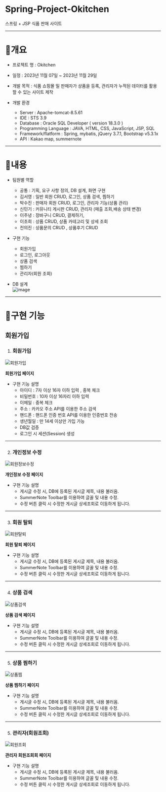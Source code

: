 # Spring-Project-Okitchen
스프링 + JSP 식품 판매 사이트

------------

# 📝개요

* 프로젝트 명 : Okitchen

* 일정 : 2023년 11월 07일 ~ 2023년 11월 29일

* 개발 목적 : 식품 쇼핑몰 밀 판매자가 상품을 등록, 관리자가 누적된 데이터를 활용할 수 있는 사이트 제작

* 개발 환경
  - Server : Apache-tomcat-8.5.61
  - IDE : STS 3.9
  - Database : Oracle SQL Developer ( version 18.3.0 )
  - Programming Language : JAVA, HTML, CSS, JavaScript, JSP, SQL
  - Framework/flatform : Spring, mybatis, jQuery 3.7.1, Bootstrap v5.3.1x
  - API : Kakao map, summernote


------------

# 📝내용

* 팀원별 역할
  - 공통 : 기획, 요구 사항 정의, DB 설계, 화면 구현
  - 김서영 : 일반 회원 CRUD, 로그인, 상품 검색, 찜하기 
  - 박수진 : 판매자 회원 CRUD, 로그인, 관리자 기능(상품 관리)
  - 신민기 : 커뮤니티 게시판 CRUD, 관리자 (매출 조회,배송 상태 변경)
  - 이주녕 : 장바구니 CRUD, 결제하기, 
  - 이초희 : 상품 CRUD, 상품 카테고리 및 상세 조회
  - 전의진 : 상품문의 CRUD , 상품후기 CRUD 

* 구현 기능
  - 회원가입
  - 로그인, 로그아웃
  - 상품 검색
  - 찜하기
  - 관리자(회원 조회)

* DB 설계<br>
![image](https://github.com/seo02wow/Okitchen/assets/135966211/77e5f81d-5b27-4bfa-be1a-107c94053aa1)


------------

# 📝구현 기능

## 회원가입

 1. <h3 id="notice">회원가입</h3>

![회원가입](https://github.com/seo02wow/Okitchen/assets/135966211/6d9a03e7-867e-4717-81fb-bad66a0cc229)

  **회원가입 페이지**
   
  * 구현 기능 설명
    - 아이디 : 7자 이상 16자 이하 입력 , 중복 체크
    - 비밀번호 : 10자 이상 16자리 이하 입력
    - 이메일 : 중복 체크 
    - 주소 : 카카오 주소 API를 이용한 주소 검색 
    - 핸드폰 : 핸드폰 인증 번호 API를 이용한 인증번호 전송 
    - 생년월일 : 만 14세 이상만 가입 가능
    - DB값 검증
    - 로그인 시 세션(Session) 생성


------------

2. <h3>개인정보 수정</h3>

![회원정보수정](https://github.com/seo02wow/Okitchen/assets/135966211/406ba0a5-eb6a-42e6-881f-f0afb128de7e)
  

**개인정보 수정 페이지**
  * 구현 기능 설명   
	   - 게시글 수정 시, DB에 등록된 게시글 제목, 내용 불러옴.
	   - SummerNote Toolbar를 이용하여 글꼴 및 내용 수정.
	   - 수정 버튼 클릭 시 수정한 게시글 상세조회로 이동하게 됩니다.<br>
    
------------

3. <h3>회원 탈퇴</h3>

![회원탈퇴](https://github.com/seo02wow/Okitchen/assets/135966211/4e4554d6-9560-4378-b234-ded4a39927cd)

  

**회원 탈퇴 페이지**
  * 구현 기능 설명   
	   - 게시글 수정 시, DB에 등록된 게시글 제목, 내용 불러옴.
	   - SummerNote Toolbar를 이용하여 글꼴 및 내용 수정.
	   - 수정 버튼 클릭 시 수정한 게시글 상세조회로 이동하게 됩니다.<br>

 ------------

4. <h3>상품 검색</h3>

![상품검색](https://github.com/seo02wow/Okitchen/assets/135966211/69db9faa-d355-4ffd-8f42-c92206c2a977)

  

**상품 검색 페이지**
  * 구현 기능 설명   
	   - 게시글 수정 시, DB에 등록된 게시글 제목, 내용 불러옴.
	   - SummerNote Toolbar를 이용하여 글꼴 및 내용 수정.
	   - 수정 버튼 클릭 시 수정한 게시글 상세조회로 이동하게 됩니다.<br>
    
------------

5. <h3>상품 찜하기</h3>

![상품찜](https://github.com/seo02wow/Okitchen/assets/135966211/86e607c7-4724-4f07-ba16-9cefe0537a62)

  

**상품 찜하기 페이지**
  * 구현 기능 설명   
	   - 게시글 수정 시, DB에 등록된 게시글 제목, 내용 불러옴.
	   - SummerNote Toolbar를 이용하여 글꼴 및 내용 수정.
	   - 수정 버튼 클릭 시 수정한 게시글 상세조회로 이동하게 됩니다.<br>
    
------------

5. <h3>관리자(회원조회)</h3>

![회원조회](https://github.com/seo02wow/Okitchen/assets/135966211/106f77a4-88de-4f54-8797-8c0896d931ff)


  

**관리자 회원조회회 페이지**
  * 구현 기능 설명   
	   - 게시글 수정 시, DB에 등록된 게시글 제목, 내용 불러옴.
	   - SummerNote Toolbar를 이용하여 글꼴 및 내용 수정.
	   - 수정 버튼 클릭 시 수정한 게시글 상세조회로 이동하게 됩니다.<br>
    
